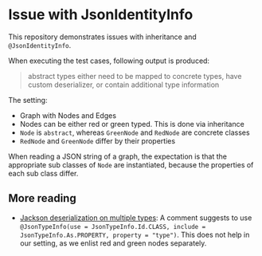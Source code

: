 # Issue with JsonIdentityInfo

This repository demonstrates issues with inheritance and `@JsonIdentityInfo`.

When executing the test cases, following output is produced:

> abstract types either need to be mapped to concrete types, have custom deserializer, or contain additional type information

The setting:

- Graph with Nodes and Edges
- Nodes can be either red or green typed. This is done via inheritance
- `Node` is `abstract`, whereas `GreenNode` and `RedNode` are concrete classes
- `RedNode` and `GreenNode` differ by their properties

When reading a JSON string of a graph, the expectation is that the appropriate sub classes of `Node` are instantiated, because the properties of each sub class differ.

## More reading

- [Jackson deserialization on multiple types](https://stackoverflow.com/q/32766922/873282): A comment suggests to use `@JsonTypeInfo(use = JsonTypeInfo.Id.CLASS, include = JsonTypeInfo.As.PROPERTY, property = "type")`.
  This does not help in our setting, as we enlist red and green nodes separately.
